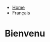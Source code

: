 <ul class="breadcrumb">
  <li><a href="index.html">Home</a></li>
  <li>Français</li>
</ul>

<h1>Bienvenu</h1>
